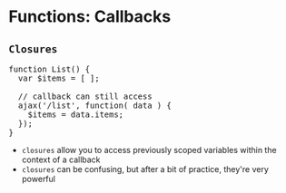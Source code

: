 # Functions: Callbacks
## `Closures`

<pre class="code javascript" >
function List() {
  var $items = [ ];

  // callback can still access
  ajax('/list', function( data ) {
    $items = data.items;
  });
}
</pre>

* `closures` allow you to access previously scoped variables within the context of a callback
* `closures` can be confusing, but after a bit of practice, they're very powerful